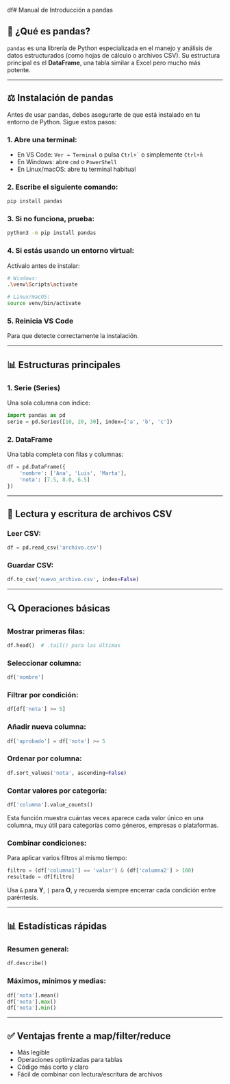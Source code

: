 df# Manual de Introducción a pandas

## 📄 ¿Qué es pandas?

`pandas` es una librería de Python especializada en el manejo y análisis de datos estructurados (como hojas de cálculo o archivos CSV). Su estructura principal es el **DataFrame**, una tabla similar a Excel pero mucho más potente.

---

## ⚖️ Instalación de pandas

Antes de usar pandas, debes asegurarte de que está instalado en tu entorno de Python. Sigue estos pasos:

### 1. Abre una terminal:

* En VS Code: `Ver → Terminal` o pulsa `` Ctrl+` `` o simplemente `Ctrl+ñ`
* En Windows: abre `cmd` o `PowerShell`
* En Linux/macOS: abre tu terminal habitual

### 2. Escribe el siguiente comando:

```bash
pip install pandas
```

### 3. Si no funciona, prueba:

```bash
python3 -m pip install pandas
```

### 4. Si estás usando un entorno virtual:

Actívalo antes de instalar:

```bash
# Windows:
.\venv\Scripts\activate

# Linux/macOS:
source venv/bin/activate
```

### 5. Reinicia VS Code

Para que detecte correctamente la instalación.

---

## 📊 Estructuras principales

### 1. Serie (Series)

Una sola columna con índice:

```python
import pandas as pd
serie = pd.Series([10, 20, 30], index=['a', 'b', 'c'])
```

### 2. DataFrame

Una tabla completa con filas y columnas:

```python
df = pd.DataFrame({
    'nombre': ['Ana', 'Luis', 'Marta'],
    'nota': [7.5, 8.0, 6.5]
})
```

---

## 📂 Lectura y escritura de archivos CSV

### Leer CSV:

```python
df = pd.read_csv('archivo.csv')
```

### Guardar CSV:

```python
df.to_csv('nuevo_archivo.csv', index=False)
```

---

## 🔍 Operaciones básicas

### Mostrar primeras filas:

```python
df.head()  # .tail() para las últimas
```

### Seleccionar columna:

```python
df['nombre']
```

### Filtrar por condición:

```python
df[df['nota'] >= 5]
```

### Añadir nueva columna:

```python
df['aprobado'] = df['nota'] >= 5
```

### Ordenar por columna:

```python
df.sort_values('nota', ascending=False)
```

### Contar valores por categoría:

```python
df['columna'].value_counts()
```

Esta función muestra cuántas veces aparece cada valor único en una columna, muy útil para categorías como géneros, empresas o plataformas.

### Combinar condiciones:

Para aplicar varios filtros al mismo tiempo:

```python
filtro = (df['columna1'] == 'valor') & (df['columna2'] > 100)
resultado = df[filtro]
```

Usa `&` para **Y**, `|` para **O**, y recuerda siempre encerrar cada condición entre paréntesis.

---

## 📊 Estadísticas rápidas

### Resumen general:

```python
df.describe()
```

### Máximos, mínimos y medias:

```python
df['nota'].mean()
df['nota'].max()
df['nota'].min()
```

---

## ✅ Ventajas frente a map/filter/reduce

* Más legible
* Operaciones optimizadas para tablas
* Código más corto y claro
* Fácil de combinar con lectura/escritura de archivos


